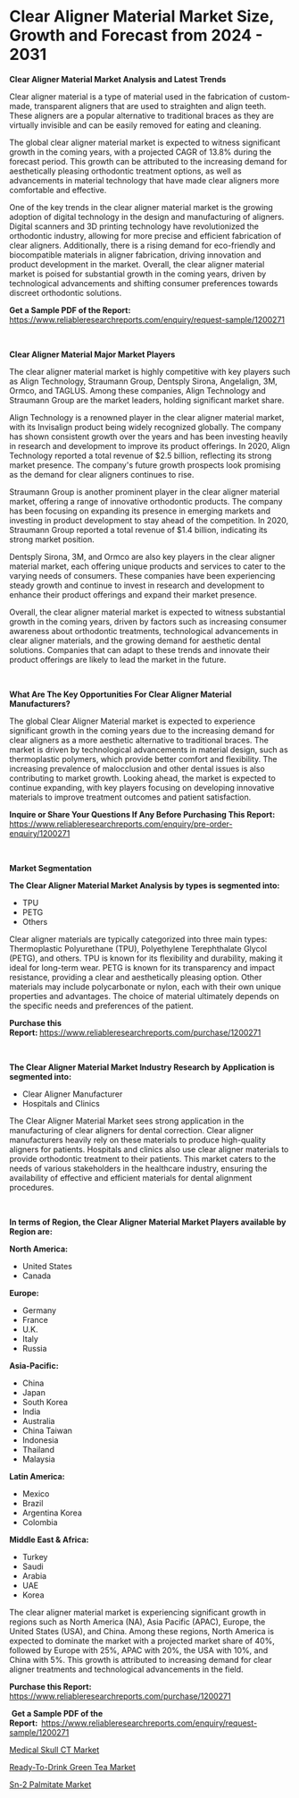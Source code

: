 <p><h1>Clear Aligner Material Market Size, Growth and Forecast from 2024 - 2031</h1></p><p><strong>Clear Aligner Material Market Analysis and Latest Trends</strong></p>
<p><p>Clear aligner material is a type of material used in the fabrication of custom-made, transparent aligners that are used to straighten and align teeth. These aligners are a popular alternative to traditional braces as they are virtually invisible and can be easily removed for eating and cleaning.</p><p>The global clear aligner material market is expected to witness significant growth in the coming years, with a projected CAGR of 13.8% during the forecast period. This growth can be attributed to the increasing demand for aesthetically pleasing orthodontic treatment options, as well as advancements in material technology that have made clear aligners more comfortable and effective.</p><p>One of the key trends in the clear aligner material market is the growing adoption of digital technology in the design and manufacturing of aligners. Digital scanners and 3D printing technology have revolutionized the orthodontic industry, allowing for more precise and efficient fabrication of clear aligners. Additionally, there is a rising demand for eco-friendly and biocompatible materials in aligner fabrication, driving innovation and product development in the market. Overall, the clear aligner material market is poised for substantial growth in the coming years, driven by technological advancements and shifting consumer preferences towards discreet orthodontic solutions.</p></p>
<p><strong>Get a Sample PDF of the Report:&nbsp;</strong> <a href="https://www.reliableresearchreports.com/enquiry/request-sample/1200271">https://www.reliableresearchreports.com/enquiry/request-sample/1200271</a></p>
<p>&nbsp;</p>
<p><strong>Clear Aligner Material Major Market Players</strong></p>
<p><p>The clear aligner material market is highly competitive with key players such as Align Technology, Straumann Group, Dentsply Sirona, Angelalign, 3M, Ormco, and TAGLUS. Among these companies, Align Technology and Straumann Group are the market leaders, holding significant market share.</p><p>Align Technology is a renowned player in the clear aligner material market, with its Invisalign product being widely recognized globally. The company has shown consistent growth over the years and has been investing heavily in research and development to improve its product offerings. In 2020, Align Technology reported a total revenue of $2.5 billion, reflecting its strong market presence. The company's future growth prospects look promising as the demand for clear aligners continues to rise.</p><p>Straumann Group is another prominent player in the clear aligner material market, offering a range of innovative orthodontic products. The company has been focusing on expanding its presence in emerging markets and investing in product development to stay ahead of the competition. In 2020, Straumann Group reported a total revenue of $1.4 billion, indicating its strong market position.</p><p>Dentsply Sirona, 3M, and Ormco are also key players in the clear aligner material market, each offering unique products and services to cater to the varying needs of consumers. These companies have been experiencing steady growth and continue to invest in research and development to enhance their product offerings and expand their market presence.</p><p>Overall, the clear aligner material market is expected to witness substantial growth in the coming years, driven by factors such as increasing consumer awareness about orthodontic treatments, technological advancements in clear aligner materials, and the growing demand for aesthetic dental solutions. Companies that can adapt to these trends and innovate their product offerings are likely to lead the market in the future.</p></p>
<p>&nbsp;</p>
<p><strong>What Are The Key Opportunities For Clear Aligner Material Manufacturers?</strong></p>
<p><p>The global Clear Aligner Material market is expected to experience significant growth in the coming years due to the increasing demand for clear aligners as a more aesthetic alternative to traditional braces. The market is driven by technological advancements in material design, such as thermoplastic polymers, which provide better comfort and flexibility. The increasing prevalence of malocclusion and other dental issues is also contributing to market growth. Looking ahead, the market is expected to continue expanding, with key players focusing on developing innovative materials to improve treatment outcomes and patient satisfaction.</p></p>
<p><strong>Inquire or Share Your Questions If Any Before Purchasing This Report:</strong> <a href="https://www.reliableresearchreports.com/enquiry/pre-order-enquiry/1200271">https://www.reliableresearchreports.com/enquiry/pre-order-enquiry/1200271</a></p>
<p>&nbsp;</p>
<p><strong>Market Segmentation</strong></p>
<p><strong>The Clear Aligner Material Market Analysis by types is segmented into:</strong></p>
<p><ul><li>TPU</li><li>PETG</li><li>Others</li></ul></p>
<p><p>Clear aligner materials are typically categorized into three main types: Thermoplastic Polyurethane (TPU), Polyethylene Terephthalate Glycol (PETG), and others. TPU is known for its flexibility and durability, making it ideal for long-term wear. PETG is known for its transparency and impact resistance, providing a clear and aesthetically pleasing option. Other materials may include polycarbonate or nylon, each with their own unique properties and advantages. The choice of material ultimately depends on the specific needs and preferences of the patient.</p></p>
<p><strong>Purchase this Report:&nbsp;</strong><a href="https://www.reliableresearchreports.com/purchase/1200271">https://www.reliableresearchreports.com/purchase/1200271</a></p>
<p>&nbsp;</p>
<p><strong>The Clear Aligner Material Market Industry Research by Application is segmented into:</strong></p>
<p><ul><li>Clear Aligner Manufacturer</li><li>Hospitals and Clinics</li></ul></p>
<p><p>The Clear Aligner Material Market sees strong application in the manufacturing of clear aligners for dental correction. Clear aligner manufacturers heavily rely on these materials to produce high-quality aligners for patients. Hospitals and clinics also use clear aligner materials to provide orthodontic treatment to their patients. This market caters to the needs of various stakeholders in the healthcare industry, ensuring the availability of effective and efficient materials for dental alignment procedures.</p></p>
<p>&nbsp;</p>
<p><strong>In terms of Region, the Clear Aligner Material Market Players available by Region are:</strong></p>
<p>
    <p> <strong> North America: </strong>
        <ul>
            <li>United States</li>
            <li>Canada</li>
        </ul>
        </p> 
    <p> <strong> Europe: </strong>
        <ul>
            <li>Germany</li>
            <li>France</li>
            <li>U.K.</li>
            <li>Italy</li>
            <li>Russia</li>
        </ul>
        </p> 
    <p> <strong> Asia-Pacific: </strong>
        <ul>
            <li>China</li>
            <li>Japan</li>
            <li>South Korea</li>
            <li>India</li>
            <li>Australia</li>
            <li>China Taiwan</li>
            <li>Indonesia</li>
            <li>Thailand</li>
            <li>Malaysia</li>
        </ul>
        </p> 
    <p> <strong> Latin America: </strong>
        <ul>
            <li>Mexico</li>
            <li>Brazil</li>
            <li>Argentina Korea</li>
            <li>Colombia</li>
        </ul>
        </p> 
    <p> <strong> Middle East & Africa: </strong>
        <ul>
            <li>Turkey</li>
            <li>Saudi</li>
            <li>Arabia</li>
            <li>UAE</li>
            <li>Korea</li>
        </ul>
    </p>
    </p>
<p><p>The clear aligner material market is experiencing significant growth in regions such as North America (NA), Asia Pacific (APAC), Europe, the United States (USA), and China. Among these regions, North America is expected to dominate the market with a projected market share of 40%, followed by Europe with 25%, APAC with 20%, the USA with 10%, and China with 5%. This growth is attributed to increasing demand for clear aligner treatments and technological advancements in the field.</p></p>
<p><strong>Purchase this Report: </strong><a href="https://www.reliableresearchreports.com/purchase/1200271">https://www.reliableresearchreports.com/purchase/1200271</a></p>
<p>&nbsp;<strong>Get a Sample PDF of the Report:&nbsp;&nbsp;</strong><a href="https://www.reliableresearchreports.com/enquiry/request-sample/1200271">https://www.reliableresearchreports.com/enquiry/request-sample/1200271</a></p>
<p><strong></strong></p>
<p><p><a href="https://view.publitas.com/reportprime-1/medical-skull-ct-market-size-growth-and-forecast-from-2023-2030/">Medical Skull CT Market</a></p><p><a href="https://view.publitas.com/reportprime-1/ready-to-drink-green-tea-market-with-the-goal-of-estimating-the-market-size-and-future-growth-potential-of-various-market-segments-based-on-component-applications-end-user-and-region/">Ready-To-Drink Green Tea Market</a></p><p><a href="https://view.publitas.com/reportprime-1/sn-2-palmitate-market-size-growing-and-forecasted-for-period-from-2023-2030-and-provides-complete-market-analysis-of-this-market/">Sn-2 Palmitate Market</a></p></p>